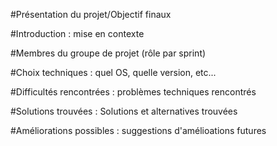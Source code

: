 #Présentation du projet/Objectif finaux

#Introduction : mise en contexte

#Membres du groupe de projet (rôle par sprint)

#Choix techniques : quel OS, quelle version, etc...

#Difficultés rencontrées : problèmes techniques rencontrés

#Solutions trouvées : Solutions et alternatives trouvées

#Améliorations possibles : suggestions d'amélioations futures
